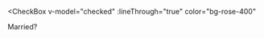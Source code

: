 <CheckBox 
  v-model="checked" 
  :lineThrough="true" 
  color="bg-rose-400"
>
  Married?
</CheckBox>

<script setup>
import { ref } from 'vue';

const checked = ref(false);
</script>
